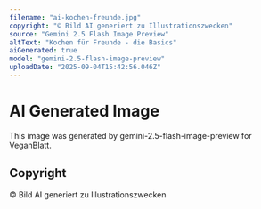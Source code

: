 ```yaml
---
filename: "ai-kochen-freunde.jpg"
copyright: "© Bild AI generiert zu Illustrationszwecken"
source: "Gemini 2.5 Flash Image Preview"
altText: "Kochen für Freunde - die Basics"
aiGenerated: true
model: "gemini-2.5-flash-image-preview"
uploadDate: "2025-09-04T15:42:56.046Z"
---
```


# AI Generated Image

This image was generated by gemini-2.5-flash-image-preview for VeganBlatt.

## Copyright
© Bild AI generiert zu Illustrationszwecken
